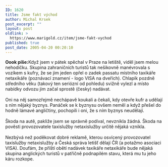 ```yaml
---
ID: 1620
title: Jsme fakt východ
author: Michal Krsek
post_excerpt: ""
layout: post
oldlink: >
  https://www.marigold.cz/item/jsme-fakt-vychod
published: true
post_date: 2005-04-20 00:20:10
---
```

<p><b>Oook píše:</b>Když jsem v pátek spěchal v Praze na letiště, viděl jsem melou
nehodičku. Skupina zahraničních turistů tak nešikovně manévrovala s
vozíkem s kufry, že se jim jeden opřel o zadek passatu místního
taxikáře netaxikáře (poznávací znamení - logo VISA na dveřích). Chlapík
pozdně středního věku (takový ten seriózní od pohledu) svižně vylezl a
místo nabídky odvozu jim začal sprostě (česky) nadávat.<br />
<br />
Oni na něj samozřejmě nechápavě koukali a čekali, kdy otevře kufr a udělají s ním nějaký byznys. Panáček se k byznysu ovšem neměl a když přešel do hodně lámavé angličtiny, pochopili i oni, že s ním byznys neudělají.<br />
<br />
Škoda na autě, pakliže jsem se správně podíval, nevznikla žádná. Škoda
na pověsti provozovatele taxislužby netaxislužby určitě nějaká vznikla.<br />
<br />
Nezbývá než poděkovat dobré reklamě, kterou osvícený provozovatel
taxislužby netaxislužby a Česká správa letišť dělají ČR (a potažmo
asociaci VISA). Doufám, že příští obětí nadávek taxikáře netaxikáře
bude nějaká skupina anglických turistů v patřičně podnapilém stavu,
která mu tu jeho káru rozkope.</p>
